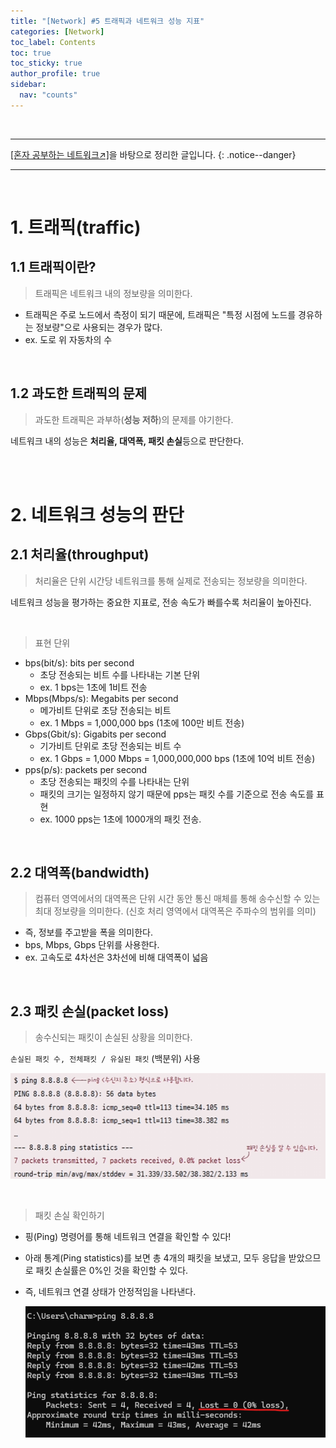 ```yaml
---
title: "[Network] #5 트래픽과 네트워크 성능 지표"
categories: [Network]
toc_label: Contents
toc: true
toc_sticky: true
author_profile: true
sidebar:
  nav: "counts"
---
```


<br>

---

[[혼자 공부하는 네트워크↗️]](https://www.youtube.com/watch?v=c62qssA4hYI&list=PLYH7OjNUOWLVwdRF6_QmJVR4cQdMp0SU1&index=1)을 바탕으로 정리한 글입니다.
{: .notice--danger}

---

<br>

# 1. 트래픽(traffic)

## 1.1 트래픽이란?

> 트래픽은 네트워크 내의 정보량을 의미한다.

- 트래픽은 주로 노드에서 측정이 되기 때문에, 트래픽은 "특정 시점에 노드를 경유하는 정보량"으로 사용되는 경우가 많다.
- ex. 도로 위 자동차의 수

<br>

## 1.2 과도한 트래픽의 문제

> 과도한 트래픽은 과부하(**성능 저하**)의 문제를 야기한다.

네트워크 내의 성능은 **처리율, 대역폭, 패킷 손실**등으로 판단한다.

<br><br>

# 2. 네트워크 성능의 판단

## 2.1 처리율(throughput)

> 처리율은 단위 시간당 네트워크를 통해 실제로 전송되는 정보량을 의미한다.

네트워크 성능을 평가하는 중요한 지표로, 전송 속도가 빠를수록 처리율이 높아진다.

<br>

> 표현 단위

- bps(bit/s): bits per second
  - 초당 전송되는 비트 수를 나타내는 기본 단위
  - ex. 1 bps는 1초에 1비트 전송
- Mbps(Mbps/s): Megabits per second
  - 메가비트 단위로 초당 전송되는 비트
  - ex. 1 Mbps = 1,000,000 bps (1초에 100만 비트 전송)
- Gbps(Gbit/s): Gigabits per second
  - 기가비트 단위로 초당 전송되는 비트 수
  - ex. 1 Gbps = 1,000 Mbps = 1,000,000,000 bps (1초에 10억 비트 전송)
- pps(p/s): packets per second
  - 초당 전송되는 패킷의 수를 나타내는 단위
  - 패킷의 크기는 일정하지 않기 때문에 pps는 패킷 수를 기준으로 전송 속도를 표현
  - ex. 1000 pps는 1초에 1000개의 패킷 전송.

<br>

## 2.2 대역폭(bandwidth)

> 컴퓨터 영역에서의 대역폭은 단위 시간 동안 통신 매체를 통해 송수신할 수 있는 최대 정보량을 의미한다. (신호 처리 영역에서 대역폭은 주파수의 범위를 의미)

- 즉, 정보를 주고받을 폭을 의미한다.
- bps, Mbps, Gbps 단위를 사용한다.
- ex. 고속도로 4차선은 3차선에 비해 대역폭이 넓음

<br>

## 2.3 패킷 손실(packet loss)

> 송수신되는 패킷이 손실된 상황을 의미한다.

`손실된 패킷 수, 전체패킷 / 유실된 패킷` (백분위) 사용

![](/assets/images/2024/2024-10-05-20-11-02.png)

<br>

> 패킷 손실 확인하기

- 핑(Ping) 명령어를 통해 네트워크 연결을 확인할 수 있다!
- 아래 통계(Ping statistics)를 보면 총 4개의 패킷을 보냈고, 모두 응답을 받았으므로 패킷 손실률은 0%인 것을 확인할 수 있다.
- 즉, 네트워크 연결 상태가 안정적임을 나타낸다.

  ![](/assets/images/2024/2024-10-05-20-13-40.png)

<br>
